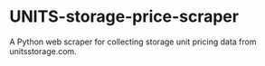 # UNITS-storage-price-scraper
A Python web scraper for collecting storage unit pricing data from unitsstorage.com.
